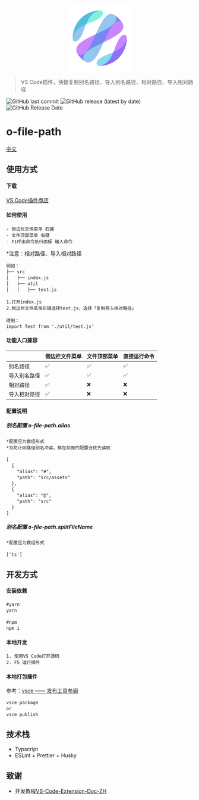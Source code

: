 <p align="center">
  <a href="https://github.com/bojun1995/o-file-path" target="_blank">
    <img width="180" src="logo.png" alt="logo">
  </a>
</p>

> VS Code插件，快捷复制别名路径、导入别名路径、相对路径、导入相对路径

![GitHub last commit](https://img.shields.io/github/last-commit/bojun1995/o-file-path?style=for-the-badge)
![GitHub release (latest by date)](https://img.shields.io/github/v/release/bojun1995/o-file-path?style=for-the-badge)
![GitHub Release Date](https://img.shields.io/github/release-date/bojun1995/o-file-path?style=for-the-badge)

# o-file-path

[中文](https://github.com/bojun1995/o-file-path/blob/main/README-CN.md)

## 使用方式

#### 下载

[VS Code插件商店](https://marketplace.visualstudio.com/items?itemName=bojun1995.o-file-path&ssr=false#overview)

#### 如何使用

```
- 侧边栏文件菜单 右键
- 文件顶部菜单 右键
- F1呼出命令执行面板 输入命令
```

*注意：相对路径、导入相对路径

```
例如：
├── src
│   ├── index.js
│   ├── util
│   │   ├── test.js

1.打开index.js
2.侧边栏文件菜单右键选择test.js，选择「复制导入相对路径」

得到：
import Test from './util/test.js'
```

#### 功能入口兼容

|              | 侧边栏文件菜单 | 文件顶部菜单 | 直接运行命令 |
| ------------ | -------------- | ------------ | ------------ |
| 别名路径     | ✅             | ✅           | ✅           |
| 导入别名路径 | ✅             | ✅           | ✅           |
| 相对路径     | ✅             | ❌           | ❌           |
| 导入相对路径 | ✅             | ❌           | ❌           |

#### 配置说明

##### 别名配置 o-file-path.alias

```
*配置应为数组形式
*为防止同路径别名冲突，排在前面的配置会优先读取

[
  {
    "alias": "#",
    "path": "src/assets"
  },
  {
    "alias": "@",
    "path": "src"
  }
]
```

##### 别名配置 o-file-path.splitFileName

```
*配置应为数组形式

['ts']
```


## 开发方式

#### 安装依赖

```
#yarn
yarn

#npm
npm i
```

#### 本地开发

```
1. 使用VS Code打开源码
2. F5 运行插件
```

#### 本地打包插件

参考：[vsce —— 发布工具参阅](https://liiked.github.io/VS-Code-Extension-Doc-ZH/#/working-with-extensions/publish-extension)

```
vsce package
or
vsce publish
```

## 技术栈

- Typscript
- ESLint + Prettier + Husky

## 致谢

- 开发教程[VS-Code-Extension-Doc-ZH](https://github.com/Liiked/VS-Code-Extension-Doc-ZH)
